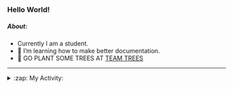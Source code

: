 ### Hello World!

##### About:
- Currently I am a student.
- 🌱 I’m learning how to make better documentation.
- 🌱 GO PLANT SOME TREES AT [TEAM TREES](https://teamtrees.org/)

---
<details>
  <summary>:zap: My Activity:</summary>
  
<!--START_SECTION:waka-->
![Code Time](http://img.shields.io/badge/Code%20Time-1%2C105%20hrs%2011%20mins-blue)

**I'm a Night 🦉** 

```text
🌞 Morning                1271 commits        ██░░░░░░░░░░░░░░░░░░░░░░░   08.80 % 
🌆 Daytime                5148 commits        █████████░░░░░░░░░░░░░░░░   35.64 % 
🌃 Evening                4140 commits        ███████░░░░░░░░░░░░░░░░░░   28.66 % 
🌙 Night                  3886 commits        ███████░░░░░░░░░░░░░░░░░░   26.90 % 
```
📅 **I'm Most Productive on Wednesday** 

```text
Monday                   2229 commits        ████░░░░░░░░░░░░░░░░░░░░░   15.43 % 
Tuesday                  1742 commits        ███░░░░░░░░░░░░░░░░░░░░░░   12.06 % 
Wednesday                3429 commits        ██████░░░░░░░░░░░░░░░░░░░   23.74 % 
Thursday                 1738 commits        ███░░░░░░░░░░░░░░░░░░░░░░   12.03 % 
Friday                   1437 commits        ██░░░░░░░░░░░░░░░░░░░░░░░   09.95 % 
Saturday                 1311 commits        ██░░░░░░░░░░░░░░░░░░░░░░░   09.08 % 
Sunday                   2559 commits        ████░░░░░░░░░░░░░░░░░░░░░   17.72 % 
```


📊 **This Week I Spent My Time On** 

```text
🔥 Editors: 
VS Code                  12 hrs 14 mins      █████████████████████████   100.00 % 

🐱‍💻 Projects: 
praise                   9 hrs 50 mins       ████████████████████░░░░░   80.45 % 
CSF22                    2 hrs 2 mins        ████░░░░░░░░░░░░░░░░░░░░░   16.69 % 
TEA-onboarding-bot       21 mins             █░░░░░░░░░░░░░░░░░░░░░░░░   02.86 % 
```


 Last Updated on 15/04/2023 17:07:27 UTC
<!--END_SECTION:waka-->
</details>

